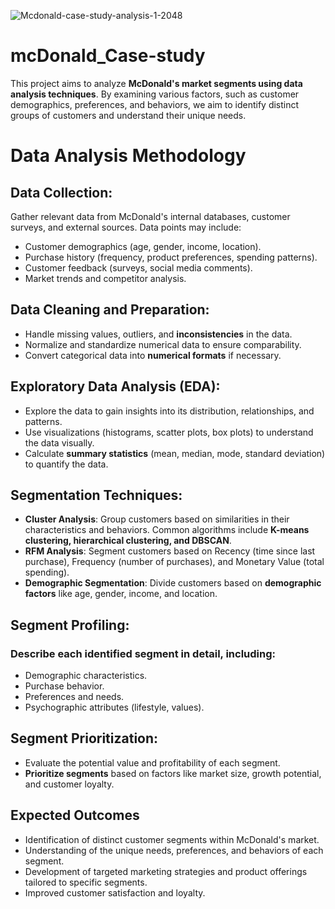 ![Mcdonald-case-study-analysis-1-2048](https://github.com/user-attachments/assets/05565868-48a8-45b6-9a1e-f60ed929ff06)
# mcDonald_Case-study
This project aims to analyze **McDonald's market segments using data analysis techniques**. By examining various factors, such as customer demographics, preferences, and behaviors, we aim to identify distinct groups of customers and understand their unique needs. 

# Data Analysis Methodology

## Data Collection: 
Gather relevant data from McDonald's internal databases, customer surveys, and external sources. Data points may include:

- Customer demographics (age, gender, income, location).
- Purchase history (frequency, product preferences, spending patterns).
- Customer feedback (surveys, social media comments).
- Market trends and competitor analysis.

## Data Cleaning and Preparation:

- Handle missing values, outliers, and **inconsistencies** in the data.  
- Normalize and standardize numerical data to ensure comparability.
- Convert categorical data into **numerical formats** if necessary.

## Exploratory Data Analysis (EDA):

- Explore the data to gain insights into its distribution, relationships, and patterns.
- Use visualizations (histograms, scatter plots, box plots) to understand the data visually.
- Calculate **summary statistics** (mean, median, mode, standard deviation) to quantify the data.

## Segmentation Techniques:

- **Cluster Analysis**: Group customers based on similarities in their characteristics and behaviors. Common algorithms include **K-means clustering,                                                   hierarchical clustering, and DBSCAN**.
- **RFM Analysis**: Segment customers based on Recency (time since last purchase), Frequency (number of purchases), and Monetary Value (total spending).
- **Demographic Segmentation**: Divide customers based on **demographic factors** like age, gender, income, and location.

## Segment Profiling:

### Describe each identified segment in detail, including:
- Demographic characteristics.
- Purchase behavior.
- Preferences and needs.
- Psychographic attributes (lifestyle, values).

## Segment Prioritization:

- Evaluate the potential value and profitability of each segment.
- **Prioritize segments** based on factors like market size, growth potential, and customer loyalty.

## Expected Outcomes

- Identification of distinct customer segments within McDonald's market.
- Understanding of the unique needs, preferences, and behaviors of each segment.
- Development of targeted marketing strategies and product offerings tailored to specific segments.
- Improved customer satisfaction and loyalty.
